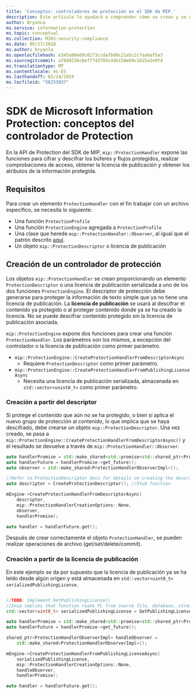 ```yaml
---
title: 'Conceptos: controladores de protección en el SDK de MIP.'
description: Este artículo lo ayudará a comprender cómo se crean y se utilizan los controladores de la API de Protection para llamar a operaciones.
author: BryanLa
ms.service: information-protection
ms.topic: conceptual
ms.collection: M365-security-compliance
ms.date: 09/27/2018
ms.author: bryanla
ms.openlocfilehash: e345a98e69c0173ccda7b80c21a5c2c7aa9af5a3
ms.sourcegitcommit: a78d4236cbeff743703c44b150e69c1625a2e9f4
ms.translationtype: MT
ms.contentlocale: es-ES
ms.lasthandoff: 02/14/2019
ms.locfileid: "56253037"
---
```

# <a name="microsoft-information-protection-sdk---protection-handler-concepts"></a>SDK de Microsoft Information Protection: conceptos del controlador de Protection

En la API de Protection del SDK de MIP, `mip::ProtectionHandler` expone las funciones para cifrar y descifrar los búferes y flujos protegidos, realizar comprobaciones de acceso, obtener la licencia de publicación y obtener los atributos de la información protegida. 

## <a name="requirements"></a>Requisitos

Para crear un elemento `ProtectionHandler` con el fin trabajar con un archivo específico, se necesita lo siguiente:

- Una función `ProtectionProfile`
- Una función `ProtectionEngine` agregada a `ProtectionProfile`
- Una clase que herede `mip::ProtectionHandler::Observer`, al igual que el patrón descrito [aquí]().
- Un objeto `mip::ProtectionDescriptor` o licencia de publicación

## <a name="create-a-protection-handler"></a>Creación de un controlador de protección

Los objetos `mip::ProtectionHandler` se crean proporcionando un elemento `ProtectionDescriptor` o una licencia de publicación serializada a uno de los dos funciones `ProtectionEngine`. El descriptor de protección debe generarse para proteger la información de texto simple que ya no tiene una licencia de publicación. La **licencia de publicación** se usará al descifrar el contenido ya protegido o al proteger contenido donde ya se ha creado la licencia. No se puede descifrar contenido protegido sin la licencia de publicación asociada.

`mip::ProtectionEngine` expone dos funciones para crear una función `ProtectionHandler`. Los parámetros son los mismos, a excepción del controlador o la licencia de publicación como primer parámetro.

- `mip::ProtectionEngine::CreateProtectionHandlerFromDescriptorAsync`
  - Requiere `ProtectionDescriptor` como primer parámetro.
- `mip::ProtectionEngine::CreateProtectionHandlerFromPublishingLicenseAsync`
  - Necesita una licencia de publicación serializada, almacenada en `std::vector<unint8_t>` como primer parámetro.

### <a name="create-from-descriptor"></a>Creación a partir del descriptor

Si protege el contenido que aún no se ha protegido, o bien si aplica el nuevo grupo de protección al contenido, lo que implica que se haya descifrado, debe crearse un objeto `mip::ProtectionDescriptor`. Una vez creado, se pasa a `mip::ProtectionEngine::CreateProtectionHandlerFromDescriptorAsync()` y el resultado se devuelve a través de `mip::ProtectionHandler::Observer`.

```cpp
auto handlerPromise = std::make_shared<std::promise<std::shared_ptr<ProtectionHandler>>>();
auto handlerFuture = handlerPromise->get_future();
auto observer = std::make_shared<ProtectionHandlerObserverImpl>();

//Refer to ProtectionDescriptor docs for details on creating the descriptor
auto descriptor = CreateProtectionDescriptor(); //Stub function

mEngine->CreateProtectionHandlerFromDescriptorAsync(
    descriptor,
    mip::ProtectionHandlerCreationOptions::None,
    observer,
    handlerPromise);

auto handler = handlerFuture.get();
```

Después de crear correctamente el objeto `ProtectionHandler`, se pueden realizar operaciones de archivo (get/set/delete/commit).

### <a name="create-from-publishing-license"></a>Creación a partir de la licencia de publicación

En este ejemplo se da por supuesto que la licencia de publicación ya se ha leído desde algún origen y está almacenada en `std::vector<uint8_t> serializedPublishingLicense`.

```cpp

//TODO: Implement GetPublishingLicense()
//Snip implies that function reads PL from source file, database, stream, etc.
std::vector<uint8_t> serializedPublishingLicense = GetPublishingLicense(filePath);

auto handlerPromise = std::make_shared<std::promise<std::shared_ptr<ProtectionHandler>>>();
auto handlerFuture = handlerPromise->get_future();

shared_ptr<ProtectionHandlerObserverImpl> handleObserver =
    std::make_shared<ProtectionHandlerObserverImpl>();

mEngine->CreateProtectionHandlerFromPublishingLicenseAsync(
    serializedPublishingLicense,
    mip::ProtectionHandlerCreationOptions::None,
    handleObserver,
    handlerPromise);

auto handler = handlerFuture.get();
```

